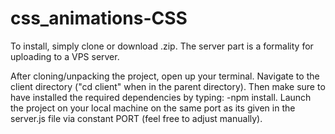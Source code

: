 # css_animations-CSS


To install, simply clone or download .zip. The server part is a formality for uploading to a VPS server.

After cloning/unpacking the project, open up your terminal. Navigate to the client directory 
("cd client" when in the parent directory). Then make sure to have installed the required dependencies by typing: -npm install.
Launch the project on your local machine on the same port as its given in the server.js file via constant PORT (feel free to adjust manually).

